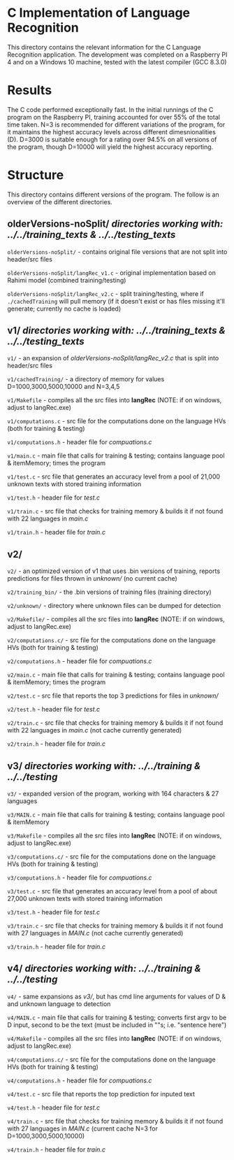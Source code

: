 # C Implementation of Language Recognition
This directory contains the relevant information for the C Language Recognition application. The development
was completed on a Raspberry PI 4 and on a Windows 10 machine, tested with the latest compiler (GCC 8.3.0)

# Results
The C code performed exceptionally fast. In the initial runnings of the C program on the Raspberry PI, training
accounted for over 55% of the total time taken. N=3 is recommended for different variations of the program, for it
maintains the highest accuracy levels across different dimesnionalities (D). D=3000 is suitable enough for a rating
over 94.5% on all versions of the program, though D=10000 will yield the highest accuracy reporting.

# Structure
This directory contains different versions of the program. The follow is an overview of the different directories.

## olderVersions-noSplit/ *directories working with: ../../training_texts & ../../testing_texts*
`olderVersions-noSplit/` - contains original file versions that are not split into header/src files

`olderVersions-noSplit/langRec_v1.c` - original implementation based on Rahimi model (combined training/testing)

`olderVersions-noSplit/langRec_v2.c` - split training/testing, where if `./cachedTraining` will pull memory (if it doesn't exist
or has files missing it'll generate; currently no cache is loaded)

## v1/ *directories working with: ../../training_texts & ../../testing_texts*
`v1/` - an expansion of *olderVersions-noSplit/langRec_v2.c* that is split into header/src files

`v1/cachedTraining/` - a directory of memory for values D=1000,3000,5000,10000 and N=3,4,5

`v1/Makefile` - compiles all the src files into **langRec** (NOTE: if on windows, adjust to langRec.exe)

`v1/computations.c` - src file for the computations done on the language HVs (both for training & testing)

`v1/computations.h` - header file for *compuations.c*

`v1/main.c` - main file that calls for training & testing; contains language pool & itemMemory; times the program

`v1/test.c` - src file that generates an accuracy level from a pool of 21,000 unknown texts with stored training information

`v1/test.h` - header file for *test.c*

`v1/train.c` - src file that checks for training memory & builds it if not found with 22 languages in *main.c*

`v1/train.h` - header file for *train.c*

## v2/
`v2/` - an optimized version of v1 that uses .bin versions of training, reports predictions for files thrown in *unknown/* (no current cache)

`v2/training_bin/` - the .bin versions of training files (training directory)

`v2/unknown/` - directory where unknown files can be dumped for detection

`v2/Makefile/` - compiles all the src files into **langRec** (NOTE: if on windows, adjust to langRec.exe)

`v2/computations.c/` - src file for the computations done on the language HVs (both for training & testing)

`v2/computations.h` - header file for *compuations.c*

`v2/main.c` - main file that calls for training & testing; contains language pool & itemMemory; times the program

`v2/test.c` - src file that reports the top 3 predictions for files in *unknown/*

`v2/test.h` - header file for *test.c*

`v2/train.c` - src file that checks for training memory & builds it if not found with 22 languages in *main.c* (not cache currently generated)

`v2/train.h` - header file for *train.c*

## v3/ *directories working with: ../../training & ../../testing*
`v3/` - expanded version of the program, working with 164 characters & 27 languages

`v3/MAIN.c` - main file that calls for training & testing; contains language pool & itemMemory

`v3/Makefile` - compiles all the src files into **langRec** (NOTE: if on windows, adjust to langRec.exe)

`v3/computations.c/` - src file for the computations done on the language HVs (both for training & testing)

`v3/computations.h` - header file for *compuations.c*

`v3/test.c` - src file that generates an accuracy level from a pool of about 27,000 unknown texts with stored training information

`v3/test.h` - header file for *test.c*

`v3/train.c` - src file that checks for training memory & builds it if not found with 27 languages in *MAIN.c* (not cache currently generated)

`v3/train.h` - header file for *train.c*

## v4/ *directories working with: ../../training & ../../testing*
`v4/` - same expansions as *v3/*, but has cmd line arguments for values of D & and unknown language to detection

`v4/MAIN.c` - main file that calls for training & testing; converts first argv to be D input, second to be the text (must be included in ""s; i.e. "sentence here")

`v4/Makefile` - compiles all the src files into **langRec** (NOTE: if on windows, adjust to langRec.exe)

`v4/computations.c/` - src file for the computations done on the language HVs (both for training & testing)

`v4/computations.h` - header file for *compuations.c*

`v4/test.c` - src file that reports the top prediction for inputed text

`v4/test.h` - header file for *test.c*

`v4/train.c` - src file that checks for training memory & builds it if not found with 27 languages in *MAIN.c* (current cache N=3 for D=1000,3000,5000,10000)

`v4/train.h` - header file for *train.c*